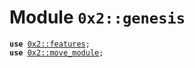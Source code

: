 
<a name="0x2_genesis"></a>

# Module `0x2::genesis`





<pre><code><b>use</b> <a href="features.md#0x2_features">0x2::features</a>;
<b>use</b> <a href="move_module.md#0x2_move_module">0x2::move_module</a>;
</code></pre>
